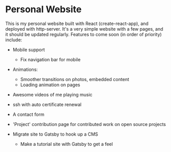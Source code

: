 # Personal Website

This is my personal website built with React (create-react-app), and deployed with http-server.
It's a very simple website with a few pages, and it should be updated regularly.
Features to come soon (in order of priority) include:

* Mobile support
  * Fix navigation bar for mobile

* Animations:
   * Smoother transitions on photos, embedded content
   * Loading animation on pages

* Awesome videos of me playing music

* ssh with auto certificate renewal

* A contact form

* 'Project' contribution page for contributed work on open source projects

* Migrate site to Gatsby to hook up a CMS
  * Make a tutorial site with Gatsby to get a feel
